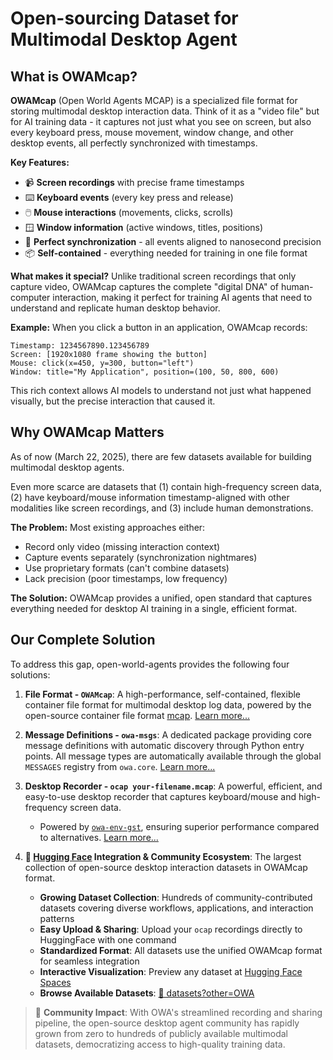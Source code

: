 # Open-sourcing Dataset for Multimodal Desktop Agent

## What is OWAMcap?

**OWAMcap** (Open World Agents MCAP) is a specialized file format for storing multimodal desktop interaction data. Think of it as a "video file" but for AI training data - it captures not just what you see on screen, but also every keyboard press, mouse movement, window change, and other desktop events, all perfectly synchronized with timestamps.

**Key Features:**
- 📹 **Screen recordings** with precise frame timestamps
- ⌨️ **Keyboard events** (every key press and release)
- 🖱️ **Mouse interactions** (movements, clicks, scrolls)
- 🪟 **Window information** (active windows, titles, positions)
- 🔗 **Perfect synchronization** - all events aligned to nanosecond precision
- 📦 **Self-contained** - everything needed for training in one file format

**What makes it special?** Unlike traditional screen recordings that only capture video, OWAMcap captures the complete "digital DNA" of human-computer interaction, making it perfect for training AI agents that need to understand and replicate human desktop behavior.

**Example:** When you click a button in an application, OWAMcap records:
```
Timestamp: 1234567890.123456789
Screen: [1920x1080 frame showing the button]
Mouse: click(x=450, y=300, button="left")
Window: title="My Application", position=(100, 50, 800, 600)
```
This rich context allows AI models to understand not just what happened visually, but the precise interaction that caused it.

## Why OWAMcap Matters

As of now (March 22, 2025), there are few datasets available for building multimodal desktop agents.

Even more scarce are datasets that (1) contain high-frequency screen data, (2) have keyboard/mouse information timestamp-aligned with other modalities like screen recordings, and (3) include human demonstrations.

**The Problem:** Most existing approaches either:
- Record only video (missing interaction context)
- Capture events separately (synchronization nightmares)
- Use proprietary formats (can't combine datasets)
- Lack precision (poor timestamps, low frequency)

**The Solution:** OWAMcap provides a unified, open standard that captures everything needed for desktop AI training in a single, efficient format.

## Our Complete Solution

To address this gap, open-world-agents provides the following four solutions:

1. **File Format - `OWAMcap`**: A high-performance, self-contained, flexible container file format for multimodal desktop log data, powered by the open-source container file format [mcap](https://mcap.dev/). [Learn more...](data_format.md)

2. **Message Definitions - `owa-msgs`**: A dedicated package providing core message definitions with automatic discovery through Python entry points. All message types are automatically available through the global `MESSAGES` registry from `owa.core`. [Learn more...](../env/guide.md#message-registry)

3. **Desktop Recorder - `ocap your-filename.mcap`**: A powerful, efficient, and easy-to-use desktop recorder that captures keyboard/mouse and high-frequency screen data.
    - Powered by [`owa-env-gst`](../env/plugins/gst.md), ensuring superior performance compared to alternatives. [Learn more...](ocap.md)

4. **🤗 [Hugging Face](https://huggingface.co/) Integration & Community Ecosystem**: The largest collection of open-source desktop interaction datasets in OWAMcap format.
    - **Growing Dataset Collection**: Hundreds of community-contributed datasets covering diverse workflows, applications, and interaction patterns
    - **Easy Upload & Sharing**: Upload your `ocap` recordings directly to HuggingFace with one command
    - **Standardized Format**: All datasets use the unified OWAMcap format for seamless integration
    - **Interactive Visualization**: Preview any dataset at [Hugging Face Spaces](https://huggingface.co/spaces/open-world-agents/visualize_dataset)
    - **Browse Available Datasets**: [🤗 datasets?other=OWA](https://huggingface.co/datasets?other=OWA)

> 🚀 **Community Impact**: With OWA's streamlined recording and sharing pipeline, the open-source desktop agent community has rapidly grown from zero to hundreds of publicly available multimodal datasets, democratizing access to high-quality training data.